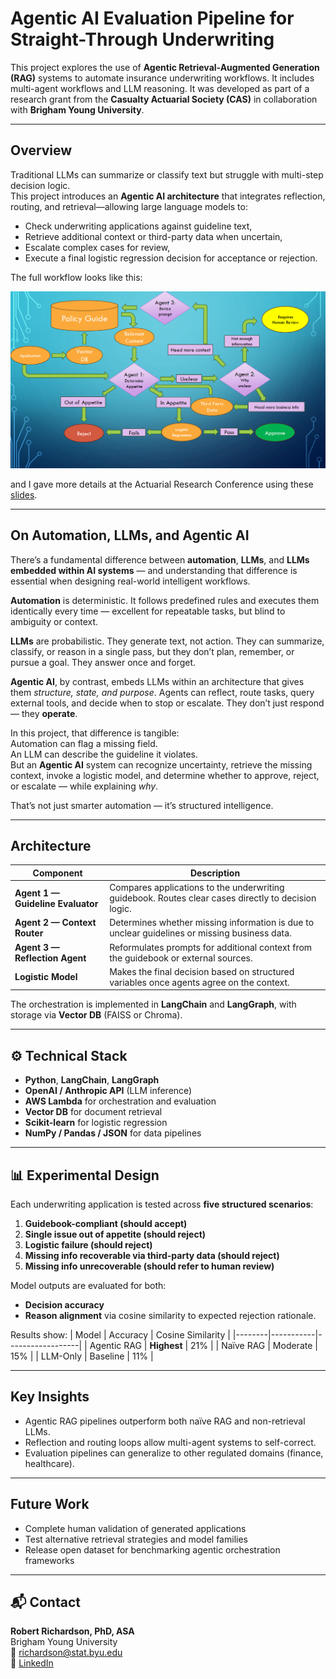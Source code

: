 #  Agentic AI Evaluation Pipeline for Straight-Through Underwriting

This project explores the use of **Agentic Retrieval-Augmented Generation (RAG)** systems to automate insurance underwriting workflows.  It includes multi-agent workflows and LLM reasoning.
It was developed as part of a research grant from the **Casualty Actuarial Society (CAS)** in collaboration with **Brigham Young University**.

---

## Overview
Traditional LLMs can summarize or classify text but struggle with multi-step decision logic.  
This project introduces an **Agentic AI architecture** that integrates reflection, routing, and retrieval—allowing large language models to:
- Check underwriting applications against guideline text,
- Retrieve additional context or third-party data when uncertain,
- Escalate complex cases for review,
- Execute a final logistic regression decision for acceptance or rejection.

 The full workflow looks like this:
 

![Agentic Underwriting Pipeline](./images/workflow.png)

and I gave more details at the Actuarial Research Conference using these [slides](./ARC2025_Robert_Richardson.pdf).

---

##  On Automation, LLMs, and Agentic AI

There’s a fundamental difference between **automation**, **LLMs**, and **LLMs embedded within AI systems** — and understanding that difference is essential when designing real-world intelligent workflows.

**Automation** is deterministic. It follows predefined rules and executes them identically every time — excellent for repeatable tasks, but blind to ambiguity or context.

**LLMs** are probabilistic. They generate text, not action. They can summarize, classify, or reason in a single pass, but they don’t plan, remember, or pursue a goal. They answer once and forget.

**Agentic AI**, by contrast, embeds LLMs within an architecture that gives them *structure, state, and purpose*. Agents can reflect, route tasks, query external tools, and decide when to stop or escalate. They don’t just respond — they **operate**.

In this project, that difference is tangible:  
Automation can flag a missing field.  
An LLM can describe the guideline it violates.  
But an **Agentic AI** system can recognize uncertainty, retrieve the missing context, invoke a logistic model, and determine whether to approve, reject, or escalate — while explaining *why*.  

That’s not just smarter automation — it’s structured intelligence.

---

##  Architecture

| Component | Description |
|------------|--------------|
| **Agent 1 — Guideline Evaluator** | Compares applications to the underwriting guidebook. Routes clear cases directly to decision logic. |
| **Agent 2 — Context Router** | Determines whether missing information is due to unclear guidelines or missing business data. |
| **Agent 3 — Reflection Agent** | Reformulates prompts for additional context from the guidebook or external sources. |
| **Logistic Model** | Makes the final decision based on structured variables once agents agree on the context. |

The orchestration is implemented in **LangChain** and **LangGraph**, with storage via **Vector DB** (FAISS or Chroma).

---

## ⚙️ Technical Stack
- **Python**, **LangChain**, **LangGraph**
- **OpenAI / Anthropic API** (LLM inference)
- **AWS Lambda** for orchestration and evaluation
- **Vector DB** for document retrieval
- **Scikit-learn** for logistic regression
- **NumPy / Pandas / JSON** for data pipelines

---

## 📊 Experimental Design

Each underwriting application is tested across **five structured scenarios**:
1.  **Guidebook-compliant (should accept)**
2.  **Single issue out of appetite (should reject)**
3.  **Logistic failure (should reject)**
4.  **Missing info recoverable via third-party data (should reject)**
5.  **Missing info unrecoverable (should refer to human review)**

Model outputs are evaluated for both:
- **Decision accuracy**
- **Reason alignment** via cosine similarity to expected rejection rationale.

Results show:
| Model | Accuracy | Cosine Similarity |
|--------|-----------|------------------|
| Agentic RAG | **Highest** | 21% |
| Naïve RAG | Moderate | 15% |
| LLM-Only | Baseline | 11% |

---

##  Key Insights
- Agentic RAG pipelines outperform both naïve RAG and non-retrieval LLMs.
- Reflection and routing loops allow multi-agent systems to self-correct.
- Evaluation pipelines can generalize to other regulated domains (finance, healthcare).

---

##  Future Work
- Complete human validation of generated applications  
- Test alternative retrieval strategies and model families  
- Release open dataset for benchmarking agentic orchestration frameworks  

---



## 📬 Contact
**Robert Richardson, PhD, ASA**  
Brigham Young University  
📧 [richardson@stat.byu.edu](mailto:richardson@stat.byu.edu)  
🔗 [LinkedIn](https://www.linkedin.com/in/robert-richardson-a0597a174/)

